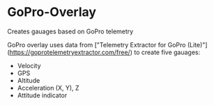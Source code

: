 # GoPro-Overlay
Creates gauages based on GoPro telemetry

GoPro overlay uses data from ["Telemetry Extractor for GoPro (Lite)"] (https://goprotelemetryextractor.com/free/) to create five gauages:
* Velocity
* GPS
* Altitude
* Acceleration (X, Y), Z
* Attitude indicator


